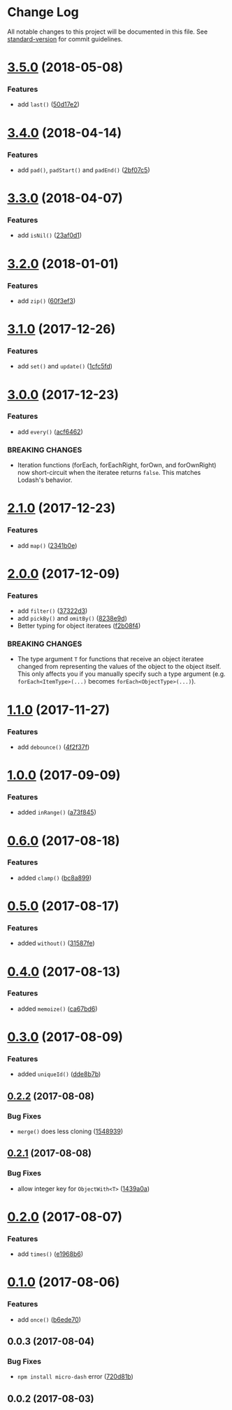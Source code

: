 # Change Log

All notable changes to this project will be documented in this file. See [standard-version](https://github.com/conventional-changelog/standard-version) for commit guidelines.

<a name="3.5.0"></a>
# [3.5.0](https://github.com/simontonsoftware/micro-dash/compare/v3.4.0...v3.5.0) (2018-05-08)


### Features

* add `last()` ([50d17e2](https://github.com/simontonsoftware/micro-dash/commit/50d17e2))



<a name="3.4.0"></a>
# [3.4.0](https://github.com/simontonsoftware/micro-dash/compare/v3.3.0...v3.4.0) (2018-04-14)


### Features

* add `pad()`, `padStart()` and `padEnd()` ([2bf07c5](https://github.com/simontonsoftware/micro-dash/commit/2bf07c5))



<a name="3.3.0"></a>
# [3.3.0](https://github.com/simontonsoftware/micro-dash/compare/v3.2.0...v3.3.0) (2018-04-07)


### Features

* add `isNil()` ([23af0d1](https://github.com/simontonsoftware/micro-dash/commit/23af0d1))



<a name="3.2.0"></a>
# [3.2.0](https://github.com/simontonsoftware/micro-dash/compare/v3.1.0...v3.2.0) (2018-01-01)


### Features

* add `zip()` ([60f3ef3](https://github.com/simontonsoftware/micro-dash/commit/60f3ef3))



<a name="3.1.0"></a>
# [3.1.0](https://github.com/simontonsoftware/micro-dash/compare/v3.0.0...v3.1.0) (2017-12-26)


### Features

* add `set()` and `update()` ([1cfc5fd](https://github.com/simontonsoftware/micro-dash/commit/1cfc5fd))



<a name="3.0.0"></a>
# [3.0.0](https://github.com/simontonsoftware/micro-dash/compare/v2.1.0...v3.0.0) (2017-12-23)


### Features

* add `every()` ([acf6462](https://github.com/simontonsoftware/micro-dash/commit/acf6462))


### BREAKING CHANGES

* Iteration functions (forEach, forEachRight, forOwn, and forOwnRight) now short-circuit when the iteratee returns `false`. This matches Lodash's behavior.



<a name="2.1.0"></a>
# [2.1.0](https://github.com/simontonsoftware/micro-dash/compare/v2.0.0...v2.1.0) (2017-12-23)


### Features

* add `map()` ([2341b0e](https://github.com/simontonsoftware/micro-dash/commit/2341b0e))



<a name="2.0.0"></a>
# [2.0.0](https://github.com/simontonsoftware/micro-dash/compare/v1.1.0...v2.0.0) (2017-12-09)


### Features

* add `filter()` ([37322d3](https://github.com/simontonsoftware/micro-dash/commit/37322d3))
* add `pickBy()` and `omitBy()` ([8238e9d](https://github.com/simontonsoftware/micro-dash/commit/8238e9d))
* Better typing for object iteratees ([f2b08f4](https://github.com/simontonsoftware/micro-dash/commit/f2b08f4))


### BREAKING CHANGES

* The type argument `T` for functions that receive an object iteratee changed from representing the values of the object to the object itself. This only affects you if you manually specify such a type argument (e.g. `forEach<ItemType>(...)` becomes `forEach<ObjectType>(...)`).



<a name="1.1.0"></a>
# [1.1.0](https://github.com/simontonsoftware/micro-dash/compare/v1.0.0...v1.1.0) (2017-11-27)


### Features

* add `debounce()` ([4f2f37f](https://github.com/simontonsoftware/micro-dash/commit/4f2f37f))



<a name="1.0.0"></a>
# [1.0.0](https://github.com/simontonsoftware/micro-dash/compare/v0.6.0...v1.0.0) (2017-09-09)


### Features

* added `inRange()` ([a73f845](https://github.com/simontonsoftware/micro-dash/commit/a73f845))



<a name="0.6.0"></a>
# [0.6.0](https://github.com/simontonsoftware/micro-dash/compare/v0.5.0...v0.6.0) (2017-08-18)


### Features

* added `clamp()` ([bc8a899](https://github.com/simontonsoftware/micro-dash/commit/bc8a899))



<a name="0.5.0"></a>
# [0.5.0](https://github.com/simontonsoftware/micro-dash/compare/v0.4.0...v0.5.0) (2017-08-17)


### Features

* added `without()` ([31587fe](https://github.com/simontonsoftware/micro-dash/commit/31587fe))



<a name="0.4.0"></a>
# [0.4.0](https://github.com/simontonsoftware/micro-dash/compare/v0.3.0...v0.4.0) (2017-08-13)


### Features

* added `memoize()` ([ca67bd6](https://github.com/simontonsoftware/micro-dash/commit/ca67bd6))



<a name="0.3.0"></a>
# [0.3.0](https://github.com/simontonsoftware/micro-dash/compare/v0.2.2...v0.3.0) (2017-08-09)


### Features

* added `uniqueId()` ([dde8b7b](https://github.com/simontonsoftware/micro-dash/commit/dde8b7b))



<a name="0.2.2"></a>
## [0.2.2](https://github.com/simontonsoftware/micro-dash/compare/v0.2.1...v0.2.2) (2017-08-08)


### Bug Fixes

* `merge()` does less cloning ([1548939](https://github.com/simontonsoftware/micro-dash/commit/1548939))



<a name="0.2.1"></a>
## [0.2.1](https://github.com/simontonsoftware/micro-dash/compare/v0.2.0...v0.2.1) (2017-08-08)


### Bug Fixes

* allow integer key for `ObjectWith<T>` ([1439a0a](https://github.com/simontonsoftware/micro-dash/commit/1439a0a))



<a name="0.2.0"></a>
# [0.2.0](https://github.com/simontonsoftware/micro-dash/compare/v0.1.0...v0.2.0) (2017-08-07)


### Features

* add `times()` ([e1968b6](https://github.com/simontonsoftware/micro-dash/commit/e1968b6))



<a name="0.1.0"></a>
# [0.1.0](https://github.com/simontonsoftware/micro-dash/compare/v0.0.3...v0.1.0) (2017-08-06)


### Features

* add `once()` ([b6ede70](https://github.com/simontonsoftware/micro-dash/commit/b6ede70))



<a name="0.0.3"></a>
## 0.0.3 (2017-08-04)


### Bug Fixes

* `npm install micro-dash` error ([720d81b](https://github.com/simontonsoftware/micro-dash/commit/720d81b))



<a name="0.0.2"></a>
## 0.0.2 (2017-08-03)
